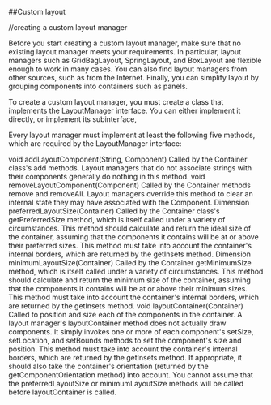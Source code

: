 ##Custom layout

//creating a custom layout manager

Before you start creating a custom layout manager, make sure that no existing layout manager meets your requirements. In particular, layout managers such as GridBagLayout, SpringLayout, and BoxLayout are flexible enough to work in many cases. You can also find layout managers from other sources, such as from the Internet. Finally, you can simplify layout by grouping components into containers such as panels.

To create a custom layout manager, you must create a class that implements the LayoutManager interface. You can either implement it directly, or implement its subinterface,

Every layout manager must implement at least the following five methods, which are required by the LayoutManager interface:

void addLayoutComponent(String, Component)
Called by the Container class's add methods. Layout managers that do not associate strings with their components generally do nothing in this method.
void removeLayoutComponent(Component)
Called by the Container methods remove and removeAll. Layout managers override this method to clear an internal state they may have associated with the Component.
Dimension preferredLayoutSize(Container)
Called by the Container class's getPreferredSize method, which is itself called under a variety of circumstances. This method should calculate and return the ideal size of the container, assuming that the components it contains will be at or above their preferred sizes. This method must take into account the container's internal borders, which are returned by the getInsets method.
Dimension minimumLayoutSize(Container)
Called by the Container getMinimumSize method, which is itself called under a variety of circumstances. This method should calculate and return the minimum size of the container, assuming that the components it contains will be at or above their minimum sizes. This method must take into account the container's internal borders, which are returned by the getInsets method.
void layoutContainer(Container)
Called to position and size each of the components in the container. A layout manager's layoutContainer method does not actually draw components. It simply invokes one or more of each component's setSize, setLocation, and setBounds methods to set the component's size and position.
This method must take into account the container's internal borders, which are returned by the getInsets method. If appropriate, it should also take the container's orientation (returned by the getComponentOrientation method) into account. You cannot assume that the preferredLayoutSize or minimumLayoutSize methods will be called before layoutContainer is called.
